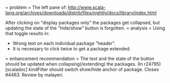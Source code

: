 = problem =
The left pane of: http://www.scala-lang.org/archives/downloads/distrib/files/nightly/docs/library/index.html

After clicking on "display packages only" the packages get collapsed, but updating the state of the "hide/show" button is forgotten.
= analysis =
Using that toggle results in:
 - Wrong text on each individual package "header".
 - It is necessary to click twice to get a package extended.

= enhancement recommendation =
The text and the state of the button should be updated when collapsing(/extending) the packages.
(In r24795) [scaladoc] kindFilter should switch show/hide anchor of package. Closes #4463. Review by malayeri.
